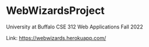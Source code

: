 # WebWizardsProject

University at Buffalo
CSE 312 Web Applications
Fall 2022

Link: https://webwizards.herokuapp.com/
